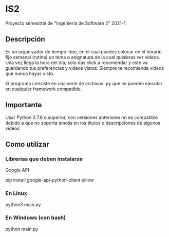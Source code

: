 # IS2
Proyecto semestral de "Ingeniería de Software 2" 2021-1

## Descripción
Es un organizador de tiempo libre, en el cual puedes colocar en el horario fijo semanal (rutina) un tema o asignatura de la cual quisieras ver videos. Una vez llega la hora del día, solo das click a reocmendar y este va guardando tus preferencias y videos vistos. Siempre te recomienda videos que nunca hayas visto.

El programa consiste en una serie de archivos .py que se pueden ejecutar en cualquier framework compatible.


## Importante
Usar Python 3.7.6 o superior, con versiones anteriores no es compatible debido a que no soporta emojis en los titulos o descripciones de algunos videos


## Como utilizar

### Librerias que deben instalarse
Google API


pip install google-api-python-client pillow




### En Linux
python3 main.py


### En Windows (con bash)
python main.py
